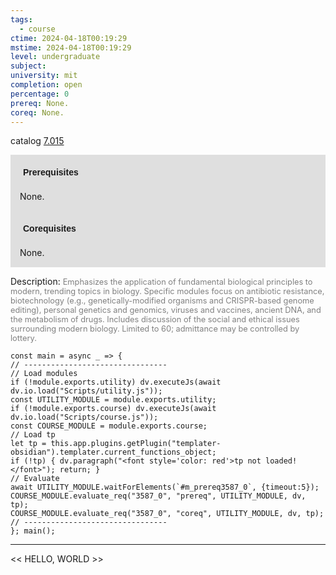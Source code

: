 ```yaml
---
tags:
  - course
ctime: 2024-04-18T00:19:29
mstime: 2024-04-18T00:19:29
level: undergraduate
subject: 
university: mit
completion: open
percentage: 0
prereq: None.
coreq: None.
---
```


catalog [7.015](http://student.mit.edu/catalog/m7a.html#7.015)

<span style="display: block; padding: 15px; background-color: rgb(100, 100, 100, 0.2);"><font id="m_prereq3587_0" style="display: block; font-family: Arial, sans-serif; font-weight: bold; padding: 5px">Prerequisites</font><br><span id="prereq3587_0">None.</span></span>
<span style="display: block; padding: 15px; background-color: rgb(100, 100, 100, 0.2);"><font id="m_coreq3587_0" style="display: block; font-family: Arial, sans-serif; font-weight: bold; padding: 5px">Corequisites</font><br><span id="coreq3587_0">None.</span></span>

<font style="">Description:</font>
<font style="color: grey; font-size: 0.8rem;">Emphasizes the application of fundamental biological principles to modern, trending topics in biology. Specific modules focus on antibiotic resistance, biotechnology (e.g., genetically-modified organisms and CRISPR-based genome editing), personal genetics and genomics, viruses and vaccines, ancient DNA, and the metabolism of drugs. Includes discussion of the social and ethical issues surrounding modern biology.  Limited to 60; admittance may be controlled by lottery.</font>

```dataviewjs
const main = async _ => {
// --------------------------------
// Load modules
if (!module.exports.utility) dv.executeJs(await dv.io.load("Scripts/utility.js"));
const UTILITY_MODULE = module.exports.utility;
if (!module.exports.course) dv.executeJs(await dv.io.load("Scripts/course.js"));
const COURSE_MODULE = module.exports.course;
// Load tp
let tp = this.app.plugins.getPlugin("templater-obsidian").templater.current_functions_object;
if (!tp) { dv.paragraph("<font style='color: red'>tp not loaded!</font>"); return; }
// Evaluate
await UTILITY_MODULE.waitForElements(`#m_prereq3587_0`, {timeout:5});
COURSE_MODULE.evaluate_req("3587_0", "prereq", UTILITY_MODULE, dv, tp);
COURSE_MODULE.evaluate_req("3587_0", "coreq", UTILITY_MODULE, dv, tp);
// --------------------------------
}; main();
```

---

<< HELLO, WORLD >>
